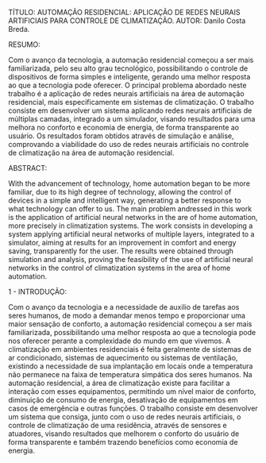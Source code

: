 TÍTULO: AUTOMAÇÃO RESIDENCIAL: APLICAÇÃO DE REDES NEURAIS ARTIFICIAIS PARA CONTROLE DE CLIMATIZAÇÃO.
AUTOR: Danilo Costa Breda.

RESUMO:

Com o avanço da tecnologia, a automação residencial começou a ser mais familiarizada, pelo
seu alto grau tecnológico, possibilitando o controle de dispositivos de forma simples e
inteligente, gerando uma melhor resposta ao que a tecnologia pode oferecer. O principal
problema abordado neste trabalho é a aplicação de redes neurais artificiais na área de
automação residencial, mais especificamente em sistemas de climatização. O trabalho
consiste em desenvolver um sistema aplicando redes neurais artificiais de múltiplas camadas,
integrado a um simulador, visando resultados para uma melhora no conforto e economia de
energia, de forma transparente ao usuário. Os resultados foram obtidos através de simulação e
análise, comprovando a viabilidade do uso de redes neurais artificiais no controle de
climatização na área de automação residencial.

ABSTRACT:

With the advancement of technology, home automation began to be more familiar, due to its
high degree of technology, allowing the control of devices in a simple and intelligent way,
generating a better response to what technology can offer to us. The main problem andressed
in this work is the application of artificial neural networks in the are of home automation,
more precisely in climatization systems. The work consists in developing a system applying
artificial neural networks of multiple layers, integrated to a simulator, aiming at results for an
improvement in comfort and energy saving, transparently for the user. The results were
obtained through simulation and analysis, proving the feasibility of the use of artificial neural
networks in the control of climatization systems in the area of home automation.

1 - INTRODUÇÃO:

Com o avanço da tecnologia e a necessidade de auxilio de tarefas aos seres humanos,
de modo a demandar menos tempo e proporcionar uma maior sensação de conforto, a
automação residencial começou a ser mais familiarizada, possibilitando uma melhor resposta
ao que a tecnologia pode nos oferecer perante a complexidade do mundo em que vivemos.
A climatização em ambientes residenciais é feita geralmente de sistemas de ar
condicionado, sistemas de aquecimento ou sistemas de ventilação, existindo a necessidade de
sua implantação em locais onde a temperatura não permanece na faixa de temperatura
simpática dos seres humanos.
Na automação residencial, a área de climatização existe para facilitar a interação com
esses equipamentos, permitindo um nível maior de conforto, diminuição de consumo de
energia, desativação de equipamentos em casos de emergência e outras funções.
O trabalho consiste em desenvolver um sistema que consiga, junto com o uso de
redes neurais artificiais, o controle de climatização de uma residência, através de sensores e
atuadores, visando resultados que melhorem o conforto do usuário de forma transparente e
também trazendo benefícios como economia de energia.

